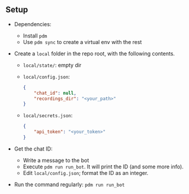 ## Setup

- Dependencies:
  - Install `pdm`
  - Use `pdm sync` to create a virtual env with the rest

- Create a `local` folder in the repo root, with the following contents.

  - `local/state/`: empty dir

  - `local/config.json`:

    ```json
    {
        "chat_id": null,
        "recordings_dir": "<your_path>"
    }
    ```

  - `local/secrets.json`:

    ```json
    {
        "api_token": "<your_token>"
    }
    ```

- Get the chat ID:
  - Write a message to the bot
  - Execute `pdm run run_bot`. It will print the ID (and some more info).
  - Edit `local/config.json`; format the ID as an integer.

- Run the command regularly: `pdm run run_bot`
